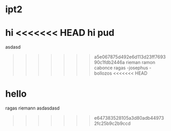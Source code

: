 # ipt2

hi
<<<<<<< HEAD
hi pud
=======
asdasd
>>>>>>> a5e067875d492e6d113d23ff769390c1fdb2446a
rieman ramon cabonce ragas -josephus -bollozos
<<<<<<< HEAD

hello
=======
ragas riemann asdasdasd
>>>>>>> e647383528105a3d80adb449732fc25b9c2b9ccd
